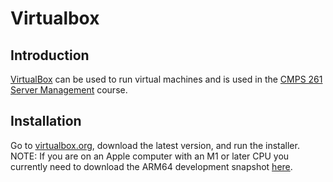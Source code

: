 # Virtualbox

## Introduction

[VirtualBox](https://en.wikipedia.org/wiki/VirtualBox) can be used to run virtual machines and is used in the [CMPS 261 Server Management](cmps-261) course.

## Installation

Go to [virtualbox.org](https://www.virtualbox.org/), download the latest version, and run the installer. NOTE: If you are on an Apple computer with an M1 or later CPU you currently need to download the ARM64 development snapshot [here](https://www.virtualbox.org/wiki/Testbuilds).
